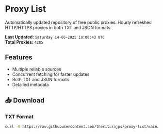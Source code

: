 # Proxy List

Automatically updated repository of free public proxies. Hourly refreshed HTTP/HTTPS proxies in both TXT and JSON formats.

**Last Updated:** `Saturday 14-06-2025 10:08:43 UTC`  
**Total Proxies:** `4285`

## Features
- Multiple reliable sources
- Concurrent fetching for faster updates
- Both TXT and JSON formats
- Detailed metadata

## 📥 Download

### TXT Format
```bash
curl -O https://raw.githubusercontent.com/theriturajps/proxy-list/main/proxies.txt